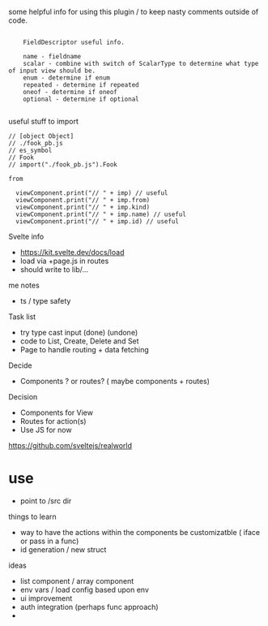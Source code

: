 some helpful info for using this plugin / to keep nasty comments outside of code.

```

    FieldDescriptor useful info.

    name - fieldname
    scalar - combine with switch of ScalarType to determine what type of input view should be.
    enum - determine if enum
    repeated - determine if repeated
    oneof - determine if oneof
    optional - determine if optional
 

```

useful stuff to import 

```
// [object Object]
// ./fook_pb.js
// es_symbol
// Fook
// import("./fook_pb.js").Fook

from 

  viewComponent.print("// " + imp) // useful
  viewComponent.print("// " + imp.from)
  viewComponent.print("// " + imp.kind)
  viewComponent.print("// " + imp.name) // useful
  viewComponent.print("// " + imp.id) // useful

```


Svelte info

- https://kit.svelte.dev/docs/load
- load via +page.js in routes
- should write to lib/...

me notes

- ts / type safety

Task list 

- try type cast input (done) (undone)
- code to List, Create, Delete and Set
- Page to handle routing + data fetching


Decide 
- Components ? or routes? ( maybe components + routes)

Decision
- Components for View
- Routes for action(s)
- Use JS for now

https://github.com/sveltejs/realworld


# use

- point to /src dir

things to learn

- way to have the actions within the components be customizatble ( iface or pass in a func)
- id generation / new struct


ideas

- list component / array component
- env vars / load config based upon env
- ui improvement
- auth integration (perhaps func approach)
- 

